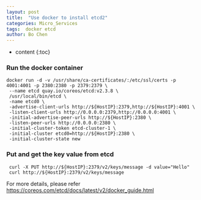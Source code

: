 ```yaml
---
layout: post
title:  "Use docker to install etcd2"
categories: Micro_Services
tags:  docker etcd
author: Bo Chen
---
```


* content
{:toc}

### Run the docker container  

    docker run -d -v /usr/share/ca-certificates/:/etc/ssl/certs -p 4001:4001 -p 2380:2380 -p 2379:2379 \
     --name etcd quay.io/coreos/etcd:v2.3.8 \
     /usr/local/bin/etcd \
     -name etcd0 \
     -advertise-client-urls http://${HostIP}:2379,http://${HostIP}:4001 \
     -listen-client-urls http://0.0.0.0:2379,http://0.0.0.0:4001 \
     -initial-advertise-peer-urls http://${HostIP}:2380 \
     -listen-peer-urls http://0.0.0.0:2380 \
     -initial-cluster-token etcd-cluster-1 \
     -initial-cluster etcd0=http://${HostIP}:2380 \
     -initial-cluster-state new

### Put and get the key value from etcd  

     curl -X PUT http://${HostIP}:2379/v2/keys/message -d value="Hello"
     curl http://${HostIP}:2379/v2/keys/message

For more details, please refer <https://coreos.com/etcd/docs/latest/v2/docker_guide.html>
